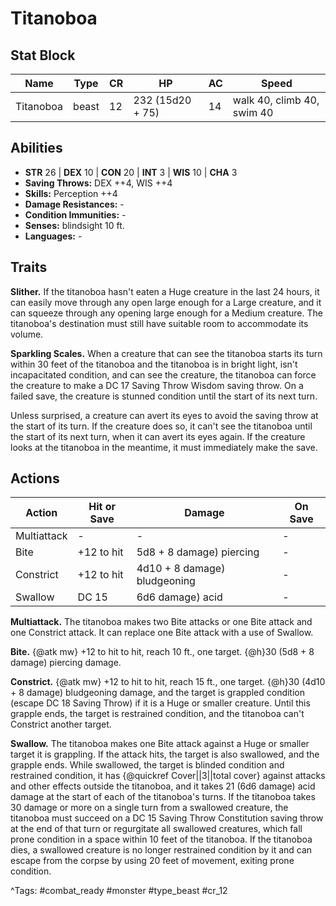 # Titanoboa

## Stat Block

| Name | Type | CR | HP | AC | Speed |
|------|------|----|----|----|-------|
| Titanoboa | beast | 12 | 232 (15d20 + 75) | 14 | walk 40, climb 40, swim 40 |

## Abilities

- **STR** 26 | **DEX** 10 | **CON** 20 | **INT** 3 | **WIS** 10 | **CHA** 3
- **Saving Throws:** DEX ++4, WIS ++4  
- **Skills:** Perception ++4  
- **Damage Resistances:** -  
- **Condition Immunities:** -  
- **Senses:** blindsight 10 ft.  
- **Languages:** -

## Traits

**Slither.** If the titanoboa hasn't eaten a Huge creature in the last 24 hours, it can easily move through any open large enough for a Large creature, and it can squeeze through any opening large enough for a Medium creature. The titanoboa's destination must still have suitable room to accommodate its volume.

**Sparkling Scales.** When a creature that can see the titanoboa starts its turn within 30 feet of the titanoboa and the titanoboa is in bright light, isn't incapacitated condition, and can see the creature, the titanoboa can force the creature to make a DC 17 Saving Throw Wisdom saving throw. On a failed save, the creature is stunned condition until the start of its next turn.

Unless surprised, a creature can avert its eyes to avoid the saving throw at the start of its turn. If the creature does so, it can't see the titanoboa until the start of its next turn, when it can avert its eyes again. If the creature looks at the titanoboa in the meantime, it must immediately make the save.


## Actions

| Action | Hit or Save | Damage | On Save |
|--------|--------------|--------|----------|
| Multiattack | - | - | - |
| Bite | +12 to hit | 5d8 + 8 damage) piercing | - |
| Constrict | +12 to hit | 4d10 + 8 damage) bludgeoning | - |
| Swallow | DC 15 | 6d6 damage) acid | - |

**Multiattack.** The titanoboa makes two Bite attacks or one Bite attack and one Constrict attack. It can replace one Bite attack with a use of Swallow.

**Bite.** {@atk mw} +12 to hit to hit, reach 10 ft., one target. {@h}30 (5d8 + 8 damage) piercing damage.

**Constrict.** {@atk mw} +12 to hit to hit, reach 15 ft., one target. {@h}30 (4d10 + 8 damage) bludgeoning damage, and the target is grappled condition (escape DC 18 Saving Throw) if it is a Huge or smaller creature. Until this grapple ends, the target is restrained condition, and the titanoboa can't Constrict another target.

**Swallow.** The titanoboa makes one Bite attack against a Huge or smaller target it is grappling. If the attack hits, the target is also swallowed, and the grapple ends. While swallowed, the target is blinded condition and restrained condition, it has {@quickref Cover||3||total cover} against attacks and other effects outside the titanoboa, and it takes 21 (6d6 damage) acid damage at the start of each of the titanoboa's turns. If the titanoboa takes 30 damage or more on a single turn from a swallowed creature, the titanoboa must succeed on a DC 15 Saving Throw Constitution saving throw at the end of that turn or regurgitate all swallowed creatures, which fall prone condition in a space within 10 feet of the titanoboa. If the titanoboa dies, a swallowed creature is no longer restrained condition by it and can escape from the corpse by using 20 feet of movement, exiting prone condition.


^Tags: #combat_ready #monster #type_beast #cr_12